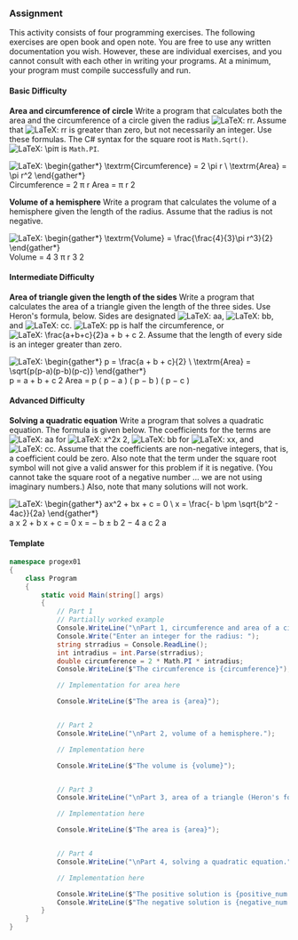 ### Assignment

This activity consists of four programming exercises. The following exercises are open book and open note. You are free to use any written documentation you wish. However, these are individual exercises, and you cannot consult with each other in writing your programs. At a minimum, your program must compile successfully and run.

 

#### Basic Difficulty

**Area and circumference of circle**
Write a program that calculates both the area and the circumference of a circle given the radius ![LaTeX: r](https://erau.instructure.com/equation_images/r)r. Assume that ![LaTeX: r](https://erau.instructure.com/equation_images/r)r is greater than zero, but not necessarily an integer. Use these formulas. The C# syntax for the square root is `Math.Sqrt()`. ![LaTeX: \pi](https://erau.instructure.com/equation_images/%255Cpi)π is `Math.PI`.

![LaTeX: \begin{gather*} \textrm{Circumference} = 2 \pi r \\ \textrm{Area} = \pi r^2 \end{gather*}](https://erau.instructure.com/equation_images/%255Cbegin%257Bgather*%257D%250A%255Ctextrm%257BCircumference%257D%2520%253D%25202%2520%255Cpi%2520r%2520%255C%255C%250A%255Ctextrm%257BArea%257D%2520%253D%2520%255Cpi%2520r%255E2%250A%255Cend%257Bgather*%257D)Circumference = 2 π r Area = π r 2

**Volume of a hemisphere**
Write a program that calculates the volume of a hemisphere given the length of the radius. Assume that the radius is not negative.

![LaTeX: \begin{gather*} \textrm{Volume} = \frac{\frac{4}{3}\pi r^3}{2} \end{gather*}](https://erau.instructure.com/equation_images/%255Cbegin%257Bgather*%257D%250A%255Ctextrm%257BVolume%257D%2520%253D%2520%255Cfrac%257B%255Cfrac%257B4%257D%257B3%257D%255Cpi%2520r%255E3%257D%257B2%257D%250A%255Cend%257Bgather*%257D)Volume = 4 3 π r 3 2

#### Intermediate Difficulty

**Area of triangle given the length of the sides**
Write a program that calculates the area of a triangle given the length of the three sides. Use Heron's formula, below. Sides are designated ![LaTeX: a](https://erau.instructure.com/equation_images/a)a, ![LaTeX: b](https://erau.instructure.com/equation_images/b)b, and ![LaTeX: c](https://erau.instructure.com/equation_images/c)c. ![LaTeX: p](https://erau.instructure.com/equation_images/p)p is half the circumference, or ![LaTeX: \frac{a+b+c}{2}](https://erau.instructure.com/equation_images/%255Cfrac%257Ba%2Bb%2Bc%257D%257B2%257D)a + b + c 2. Assume that the length of every side is an integer greater than zero.

![LaTeX: \begin{gather*} p = \frac{a + b + c}{2} \\ \textrm{Area} = \sqrt{p(p-a)(p-b)(p-c)} \end{gather*}](https://erau.instructure.com/equation_images/%255Cbegin%257Bgather*%257D%250Ap%2520%253D%2520%255Cfrac%257Ba%2520%2B%2520b%2520%2B%2520c%257D%257B2%257D%2520%255C%255C%250A%255Ctextrm%257BArea%257D%2520%253D%2520%255Csqrt%257Bp%2528p-a%2529%2528p-b%2529%2528p-c%2529%257D%250A%255Cend%257Bgather*%257D)p = a + b + c 2 Area = p ( p − a ) ( p − b ) ( p − c )

#### Advanced Difficulty

**Solving a quadratic equation**
Write a program that solves a quadratic equation. The formula is given below. The coefficients for the terms are ![LaTeX: a](https://erau.instructure.com/equation_images/a)a for ![LaTeX: x^2](https://erau.instructure.com/equation_images/x%255E2)x 2, ![LaTeX: b](https://erau.instructure.com/equation_images/b)b for ![LaTeX: x](https://erau.instructure.com/equation_images/x)x, and ![LaTeX: c](https://erau.instructure.com/equation_images/c)c. Assume that the coefficients are non-negative integers, that is, a coefficient could be zero. Also note that the term under the square root symbol will not give a valid answer for this problem if it is negative. (You cannot take the square root of a negative number … we are not using imaginary numbers.) Also, note that many solutions will not work.

![LaTeX: \begin{gather*} ax^2 + bx + c = 0 \\  x = \frac{- b \pm \sqrt{b^2 - 4ac}}{2a} \end{gather*}](https://erau.instructure.com/equation_images/%255Cbegin%257Bgather*%257D%250Aax%255E2%2520%2B%2520bx%2520%2B%2520c%2520%253D%25200%2520%255C%255C%250A%2520x%2520%253D%2520%255Cfrac%257B-%2520b%2520%255Cpm%2520%255Csqrt%257Bb%255E2%2520-%25204ac%257D%257D%257B2a%257D%250A%255Cend%257Bgather*%257D)a x 2 + b x + c = 0 x = − b ± b 2 − 4 a c 2 a

 

#### Template

```c#
namespace progex01
{
    class Program
    {
        static void Main(string[] args)
        {
            // Part 1
            // Partially worked example
            Console.WriteLine("\nPart 1, circumference and area of a circle.");
            Console.Write("Enter an integer for the radius: ");
            string strradius = Console.ReadLine();
            int intradius = int.Parse(strradius);
            double circumference = 2 * Math.PI * intradius;
            Console.WriteLine($"The circumference is {circumference}");

            // Implementation for area here

            Console.WriteLine($"The area is {area}");


            // Part 2
            Console.WriteLine("\nPart 2, volume of a hemisphere.");

            // Implementation here

            Console.WriteLine($"The volume is {volume}");


            // Part 3
            Console.WriteLine("\nPart 3, area of a triangle (Heron's formula).");

            // Implementation here

            Console.WriteLine($"The area is {area}");


            // Part 4
            Console.WriteLine("\nPart 4, solving a quadratic equation.");

            // Implementation here

            Console.WriteLine($"The positive solution is {positive_num / denominator}");
            Console.WriteLine($"The negative solution is {negative_num / denominator}");
        }
    }
}
```

